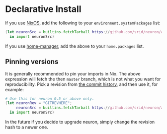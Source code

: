 # Declarative Install

If you use [NixOS](https://nixos.org/), add the following to your `environment.systemPackages` list:


```nix
(let neuronSrc = builtins.fetchTarball https://github.com/srid/neuron/archive/master.tar.gz;
  in import neuronSrc)
```

If you use [home-manager](https://github.com/rycee/home-manager), add the above to your `home.packages` list.

## Pinning versions

It is generally recommended to pin your imports in Nix. The above expression will fetch the then `master` branch, which is not what you want for reproducibility. Pick a revision from [the commit history](https://github.com/srid/neuron/commits/master), and then use it, for example:

```nix
# Use this for neuron 0.5 or above only.
(let neuronRev = "GITREVHERE";
     neuronSrc = builtins.fetchTarball https://github.com/srid/neuron/archive/${neuronRev}.tar.gz;
  in import neuronSrc)
```

In the future if you decide to upgrade neuron, simply change the revision hash to a newer one.
